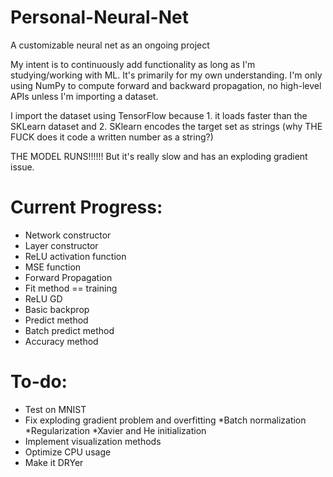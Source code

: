 # Personal-Neural-Net
A customizable neural net as an ongoing project

My intent is to continuously add functionality as long as I'm studying/working with ML. It's primarily for my own understanding. I'm only using NumPy to compute forward and backward propagation, no high-level APIs unless I'm importing a dataset.

I import the dataset using TensorFlow because 1. it loads faster than the SKLearn dataset and 2. SKlearn encodes the target set as strings (why THE FUCK does it code a written number as a string?)

THE MODEL RUNS!!!!!! But it's really slow and has an exploding gradient issue.

# Current Progress:
 - Network constructor
 - Layer constructor
 - ReLU activation function
 - MSE function
 - Forward Propagation
 - Fit method == training
 - ReLU GD
 - Basic backprop
 - Predict method
 - Batch predict method
 - Accuracy method
 
 # To-do:
 - Test on MNIST
 - Fix exploding gradient problem and overfitting
   *Batch normalization
   *Regularization
   *Xavier and He initialization
 - Implement visualization methods
 - Optimize CPU usage
 - Make it DRYer

